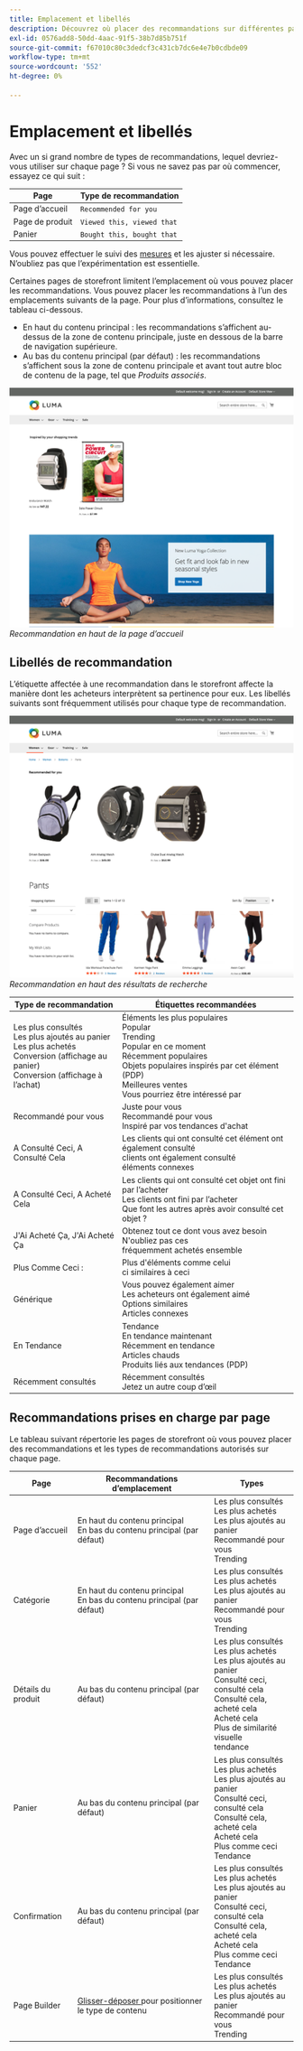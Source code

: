 ```yaml
---
title: Emplacement et libellés
description: Découvrez où placer des recommandations sur différentes pages de votre site et obtenez des suggestions pour les libellés fréquemment utilisés pour chaque type de recommandation.
exl-id: 0576add8-50dd-4aac-91f5-38b7d85b751f
source-git-commit: f67010c80c3dedcf3c431cb7dc6e4e7b0cdbde09
workflow-type: tm+mt
source-wordcount: '552'
ht-degree: 0%

---
```


# Emplacement et libellés

Avec un si grand nombre de types de recommandations, lequel devriez-vous utiliser sur chaque page ? Si vous ne savez pas par où commencer, essayez ce qui suit :

| Page | Type de recommandation |
|---|---|
| Page d’accueil | `Recommended for you` |
| Page de produit | `Viewed this, viewed that` |
| Panier | `Bought this, bought that` |

Vous pouvez effectuer le suivi des [mesures](workspace.md) et les ajuster si nécessaire. N’oubliez pas que l’expérimentation est essentielle.

Certaines pages de storefront limitent l’emplacement où vous pouvez placer les recommandations. Vous pouvez placer les recommandations à l’un des emplacements suivants de la page. Pour plus d’informations, consultez le tableau ci-dessous.

- En haut du contenu principal : les recommandations s’affichent au-dessus de la zone de contenu principale, juste en dessous de la barre de navigation supérieure.
- Au bas du contenu principal (par défaut) : les recommandations s’affichent sous la zone de contenu principale et avant tout autre bloc de contenu de la page, tel que _Produits associés_.

![Emplacement de recommandation](assets/storefront-home-page-top.png)
_Recommandation en haut de la page d’accueil_

## Libellés de recommandation

L’étiquette affectée à une recommandation dans le storefront affecte la manière dont les acheteurs interprètent sa pertinence pour eux. Les libellés suivants sont fréquemment utilisés pour chaque type de recommandation.

![Emplacement de recommandation](assets/storefront-search-results-top.png)
_Recommandation en haut des résultats de recherche_

| Type de recommandation | Étiquettes recommandées |
|---|---|
| Les plus consultés<br> Les plus ajoutés au panier<br>Les plus achetés<br>Conversion (affichage au panier)<br>Conversion (affichage à l’achat) | Éléments les plus populaires<br>Popular<br>Trending<br>Popular en ce moment<br>Récemment populaires<br>Objets populaires inspirés par cet élément (PDP)<br>Meilleures ventes<br>Vous pourriez être intéressé par |
| Recommandé pour vous | Juste pour vous<br>Recommandé pour vous<br>Inspiré par vos tendances d&#39;achat |
| A Consulté Ceci, A Consulté Cela | Les clients qui ont consulté cet élément ont également consulté <br> clients ont également consulté <br> éléments connexes |
| A Consulté Ceci, A Acheté Cela | Les clients qui ont consulté cet objet ont fini par l’acheter<br>Les clients ont fini par l’acheter<br>Que font les autres après avoir consulté cet objet ? |
| J&#39;Ai Acheté Ça, J&#39;Ai Acheté Ça | Obtenez tout ce dont vous avez besoin<br>N&#39;oubliez pas ces <br> fréquemment achetés ensemble |
| Plus Comme Ceci : | Plus d&#39;éléments comme celui<br>ci similaires à ceci |
| Générique | Vous pouvez également aimer<br>Les acheteurs ont également aimé<br>Options similaires<br>Articles connexes |
| En Tendance | Tendance<br>En tendance maintenant<br>Récemment en tendance<br>Articles chauds<br>Produits liés aux tendances (PDP) |
| Récemment consultés | Récemment consultés<br>Jetez un autre coup d’œil |

## Recommandations prises en charge par page

Le tableau suivant répertorie les pages de storefront où vous pouvez placer des recommandations et les types de recommandations autorisés sur chaque page.

| Page | Recommandations d’emplacement | Types |
|---|---|---|
| Page d’accueil | En haut du contenu principal<br>En bas du contenu principal (par défaut) | Les plus consultés<br>Les plus achetés<br>Les plus ajoutés au panier<br>Recommandé pour vous<br>Trending |
| Catégorie | En haut du contenu principal<br>En bas du contenu principal (par défaut) | Les plus consultés<br>Les plus achetés<br>Les plus ajoutés au panier<br>Recommandé pour vous<br>Trending |
| Détails du produit | Au bas du contenu principal (par défaut) | Les plus consultés<br>Les plus achetés<br>Les plus ajoutés au panier<br>Consulté ceci, consulté cela<br>Consulté cela, acheté cela<br>Acheté cela<br>Plus de similarité visuelle <br> tendance <br> |
| Panier | Au bas du contenu principal (par défaut) | Les plus consultés<br>Les plus achetés<br>Les plus ajoutés au panier<br>Consulté ceci, consulté cela<br>Consulté cela, acheté cela<br>Acheté cela<br>Plus comme ceci<br>Tendance |
| Confirmation | Au bas du contenu principal (par défaut) | Les plus consultés<br>Les plus achetés<br>Les plus ajoutés au panier<br>Consulté ceci, consulté cela<br>Consulté cela, acheté cela<br>Acheté cela<br>Plus comme ceci<br>Tendance |
| Page Builder | [ Glisser-déposer ](https://experienceleague.adobe.com/docs/commerce-admin/page-builder/add-content/recommendations.html) pour positionner le type de contenu | Les plus consultés<br>Les plus achetés<br>Les plus ajoutés au panier<br>Recommandé pour vous<br>Trending |
